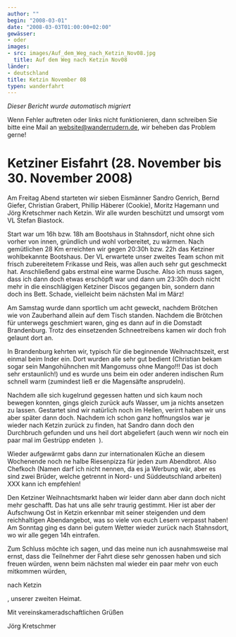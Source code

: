 ```yaml
---
author: ""
begin: "2008-03-01"
date: "2008-03-03T01:00:00+02:00"
gewässer:
- oder
images:
- src: images/Auf_dem_Weg_nach_Ketzin_Nov08.jpg
  title: Auf dem Weg nach Ketzin Nov08
länder:
- deutschland
title: Ketzin November 08
typen: wanderfahrt
---
```



*Dieser Bericht wurde automatisch migriert*

Wenn Fehler auftreten oder links nicht funktionieren, dann schreiben Sie bitte eine Mail an website@wanderrudern.de, wir beheben das Problem gerne!



# Ketziner Eisfahrt (28. November bis 30. November 2008)


Am Freitag Abend starteten wir sieben Eismänner Sandro Genrich, Bernd Giefer, Christian Grabert, Phillip Häberer (Cookie), Moritz Hagemann und Jörg Kretschmer nach Ketzin. Wir alle wurden beschützt und umsorgt vom VL Stefan Biastock.

Start war um 16h bzw. 18h am Bootshaus in Stahnsdorf, nicht ohne sich vorher von innen, gründlich und wohl vorbereitet, zu wärmen. Nach gemütlichen 28 Km erreichten wir gegen 20:30h bzw. 22h das Ketziner wohlbekannte Bootshaus. Der VL erwartete unser zweites Team schon mit frisch zubereitetem Frikasse und Reis, was allen auch sehr gut geschmeckt hat. Anschließend gabs erstmal eine warme Dusche. Also ich muss sagen, dass ich dann doch etwas erschöpft war und dann um 23:30h doch nicht mehr in die einschlägigen Ketziner Discos gegangen bin, sondern dann doch ins Bett. Schade, vielleicht beim nächsten Mal im März!

Am Samstag wurde dann sportlich um acht geweckt, nachdem Brötchen wie von Zauberhand allein auf dem Tisch standen. Nachdem die Brötchen für unterwegs geschmiert waren, ging es dann auf in die Domstadt Brandenburg. Trotz des einsetzenden Schneetreibens kamen wir doch froh gelaunt dort an.

In Brandenburg kehrten wir, typisch für die beginnende Weihnachtszeit, erst einmal beim Inder ein. Dort wurden alle sehr gut bedient (Christian bekam sogar sein Mangohühnchen mit Mangomuss ohne Mango!!! Das ist doch sehr erstaunlich!) und es wurde uns beim ein oder anderen indischen Rum schnell warm (zumindest ließ er die Magensäfte ansprudeln).

Nachdem alle sich kugelrund gegessen hatten und sich kaum noch bewegen konnten, gings gleich zurück aufs Wasser, um ja nichts ansetzen zu lassen. Gestartet sind wir natürlich noch im Hellen, verirrt haben wir uns aber später dann doch. Nachdem ich schon ganz hoffnungslos war je wieder nach Ketzin zurück zu finden, hat Sandro dann doch den Durchbruch gefunden und uns heil dort abgeliefert (auch wenn wir noch ein paar mal im Gestrüpp endeten  ).

Wieder aufgewärmt gabs dann zur internationalen Küche an diesem Wochenende noch ne halbe Riesenpizza für jeden zum Abendbrot. Also Chefkoch (Namen darf ich nicht nennen, da es ja Werbung wär, aber es sind zwei Brüder, welche getrennt in Nord- und Süddeutschland arbeiten) XXX kann ich empfehlen!

Den Ketziner Weihnachtsmarkt haben wir leider dann aber dann doch nicht mehr geschafft. Das hat uns alle sehr traurig gestimmt. Hier ist aber der Aufschwung Ost in Ketzin erkennbar mit seiner steigenden und dem reichhaltigen Abendangebot, was so viele von euch Lesern verpasst haben! Am Sonntag ging es dann bei gutem Wetter wieder zurück nach Stahnsdort, wo wir alle gegen 14h eintrafen.

Zum Schluss möchte ich sagen, und das meine nun ich ausnahmsweise mal ernst, dass die Teilnehmer der Fahrt diese sehr genossen haben und sich freuen würden, wenn beim nächsten mal wieder ein paar mehr von euch mitkommen würden,

nach Ketzin

, unserer zweiten Heimat.

Mit vereinskameradschaftlichen Grüßen

Jörg Kretschmer
